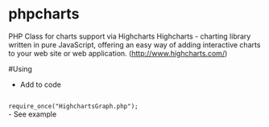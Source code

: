 # phpcharts
PHP Class for charts support via Highcharts
Highcharts - сharting library written in pure JavaScript, offering an easy way of adding interactive charts to your web site or web application. (http://www.highcharts.com/)

#Using
- Add to code
<code>
require_once("HighchartsGraph.php");
</code>
- See example
